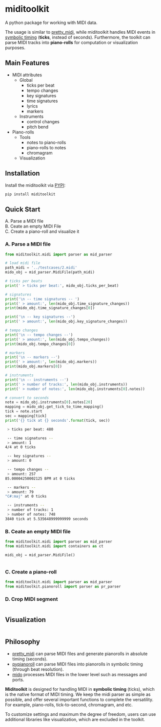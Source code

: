 # miditoolkit

A python package for working with MIDI data. 

The usage is similar to [pretty_midi](https://github.com/craffel/pretty-midi), while miditoolkit handles MIDI events in [symbolic timing](https://mido.readthedocs.io/en/latest/midi_files.html#about-the-time-attribute) (**ticks**, instead of seconds). Furthermore, the toolkit can parse MIDI  tracks into **piano-rolls** for computation or visualization purposes.

## Main Features
* MIDI attributes
    * Global
        * ticks per beat
        * tempo changes
        * key signatures
        * time signatures
        * lyrics
        * markers
    * Instruments
        * control changes
        * pitch bend
* Piano-rolls    
    * Tools
        * notes to piano-rolls
        * piano-rolls to notes
        * chromagram
    * Visualization

## Installation
Install the miditoolkit via [PYPI](https://pypi.org/project/miditoolkit/):
```bash
pip install miditoolkit
```

## Quick Start

A. Parse a MIDI file  
B. Ceate an empty MIDI File  
C. Create a piano-roll and visualize it  

### A. Parse a MIDI file
```python
from miditoolkit.midi import parser as mid_parser  

# load midi file
path_midi = '../testcases/2.midi'
mido_obj = mid_parser.MidiFile(path_midi)

# ticks per beats
print(' > ticks per beat:', mido_obj.ticks_per_beat)

# signatures
print('\n -- time signatures -- ')
print(' > amount:', len(mido_obj.time_signature_changes))
print(mido_obj.time_signature_changes[0])

print('\n -- key signatures --')
print(' > amount:', len(mido_obj.key_signature_changes))

# tempo changes
print('\n -- tempo changes --')
print(' > amount:', len(mido_obj.tempo_changes))
print(mido_obj.tempo_changes[0])

# markers
print('\n -- markers --')
print(' > amount:', len(mido_obj.markers))
print(mido_obj.markers[0])

# instruments
print('\n -- instruments --')
print(' > number of tracks:', len(mido_obj.instruments))
print(' > number of notes:', len(mido_obj.instruments[0].notes))

# convert to seconds
note = mido_obj.instruments[0].notes[20]
mapping = mido_obj.get_tick_to_time_mapping()
tick = note.start
sec = mapping[tick]
print('{} tick at {} seconds'.format(tick, sec))
```

```bash
 > ticks per beat: 480

 -- time signatures -- 
 > amount: 1
4/4 at 0 ticks

 -- key signatures --
 > amount: 0

 -- tempo changes --
 > amount: 257
85.00004250002125 BPM at 0 ticks

 -- markers --
 > amount: 79
"C#:maj" at 0 ticks

 -- instruments --
 > number of tracks: 1
 > number of notes: 748
3840 tick at 5.535648999999999 seconds
```

### B. Ceate an empty MIDI file
```python
from miditoolkit.midi import parser as mid_parser 
from miditoolkit.midi import containers as ct

midi_obj = mid_parser.MidiFile()


```

```bash

```

### C. Create a piano-roll
```python
from miditoolkit.midi import parser as mid_parser 
from miditoolkit.pianoroll import parser as pr_parser 


```

### D. Crop MIDI segment
```python

```

## Visualization

```python
```

## Philosophy
* [pretty_midi](https://github.com/craffel/pretty-midi) can parse MIDI files and generate pianorolls in absolute timing (seconds). 
* [pypianoroll](https://github.com/salu133445/pypianoroll) can parse MIDI files into pianorolls in symbolic timing (through beat resolution).
* [mido](https://github.com/mido/mido) processes MIDI files in the lower level such as messages and ports.

**Miditoolkit** is designed for handling MIDI in **symbolic timing** (ticks), which is the native format of MIDI timing. We keep the midi parser as simple as possible, and offer several important functions to complete the versatility. For example, piano-rolls, tick-to-second, chromagram, and etc.

To customize settings and maximum the degree of freedom, users can use additional libraries like visualization, which are excluded in the toolkit. 


